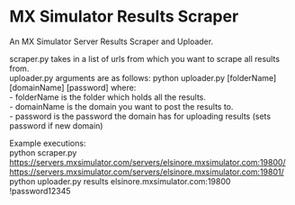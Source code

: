 # MX Simulator Results Scraper
 An MX Simulator Server Results Scraper and Uploader.

 scraper.py takes in a list of urls from which you want to scrape all results from.<br>
 uploader.py arguments are as follows: python uploader.py [folderName] [domainName] [password] where:<br>
    - folderName is the folder which holds all the results.<br>
    - domainName is the domain you want to post the results to.<br>
    - password is the password the domain has for uploading results (sets password if new domain)

Example executions:<br>
python scraper.py https://servers.mxsimulator.com/servers/elsinore.mxsimulator.com:19800/ https://servers.mxsimulator.com/servers/elsinore.mxsimulator.com:19801/ <br>
python uploader.py results elsinore.mxsimulator.com:19800 !password12345

